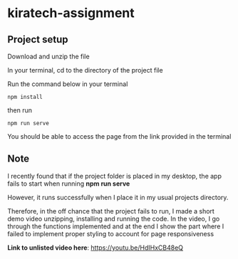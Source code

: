 # kiratech-assignment

## Project setup

Download and unzip the file

In your terminal, cd to the directory of the project file

Run the command below in your terminal
```
npm install
```

then run
```
npm run serve
```

You should be able to access the page from the link provided in the terminal


## Note
I recently found that if the project folder is placed in my desktop, the app fails to start when running
**npm run serve**

However, it runs successfully when I place it in my usual projects directory.

Therefore, in the off chance that the project fails to run, I made a short demo video unzipping, installing and running the code.
In the video, I go through the functions implemented and at the end I show the part where I failed to implement proper styling to account for page responsiveness

**Link to unlisted video here**: https://youtu.be/HdIHxCB48eQ



